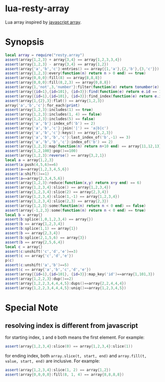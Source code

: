 # lua-resty-array
Lua array inspired by [javascript array](https://developer.mozilla.org/en-US/docs/Web/JavaScript/Reference/Global_Objects/Array).
# Synopsis
```lua
local array = require("resty.array")
assert(array{1,2,3} + array{3,4} == array{1,2,3,3,4})
assert(array{1,2,3} - array{3,4} == array{1,2})
assert(array{'a','b','c'}:entries() == array{{1,'a'},{2,'b'},{3,'c'}})
assert(array{1,2,3}:every(function(n) return n > 0 end) == true)
assert(array{0,0,0}:fill(8) == array{8,8,8})
assert(array{0,0,0}:fill(8,2,3) == array{0,8,8})
assert(array{1,'not',3,'number'}:filter(function(e) return tonumber(e) end) == array{1,3})
assert(array{{id=1},{id=101}, {id=3}}:find(function(e) return e.id == 101 end).id == 101)
assert(array{{id=1},{id=101}, {id=3}}:find_index(function(e) return e.id == 101 end) == 2)
assert(array{1,{2},3}:flat() == array{1,2,3})
array{'a','b','c'}:for_each(print)
assert(array{1,2,3}:includes(1) == true)
assert(array{1,2,3}:includes(1, 4) == false)
assert(array{1,2,3}:includes(5) == false)
assert(array{'a','b'}:index_of('b') == 2)
assert(array{'a','b','c'}:join('|') == 'a|b|c')
assert(array{'a','b','c'}:keys() == array{1,2,3})
assert(array{'a','b','b','c'}:last_index_of('b',-1) == 3)
assert(array{'a','b','b','c'}:index_of('b') == 2)
assert(array{1,2,3}:map(function(n) return n+10 end) == array{11,12,13})
assert(array{1,2,100}:pop()==100)
assert(array{1,2,3}:reverse() == array{3,2,1})
local a = array{1,2,3}
assert(a:push(4,5,6)==6)
assert(a==array{1,2,3,4,5,6})
assert(a:shift()==1)
assert(a==array{2,3,4,5,6})
assert(array{1,2,3}:reduce(function(x,y) return x+y end) == 6)
assert(array{1,2,3,4}:slice() == array{1,2,3,4})
assert(array{1,2,3,4}:slice(2) == array{2,3,4})
assert(array{1,2,3,4}:slice(1,-1) == array{1,2,3,4})
assert(array{1,2,3,4}:slice(2,3) == array{2,3})
assert(array{1,2,3}:some(function(n) return n < 0 end) == false)
assert(array{-1,2,3}:some(function(n) return n < 0 end) == true)
local b = array{}
assert(b:splice(1,0,1,2,3,4) == array{})
assert(b == array{1,2,3,4})
assert(b:splice(1,1) == array{1})
assert(b == array{2,3,4})
assert(b:splice(2,1,5,6) == array{3})
assert(b == array{2,5,6,4})
local c = array{}
assert(c:unshift('c','d','e')==3)
assert(c == array{'c','d','e'})
p(c)
assert(c:unshift('a','b')==5)
assert(c == array{'a','b','c','d','e'})
assert(array{{id=1},{id=101}, {id=3}}:map_key('id')==array{1,101,3})
assert(array{1,2,2,3}:dup()==2)
assert(array{1,2,2,3,4,4,4,5}:dups()==array{2,2,4,4,4})
assert(array{1,2,2,3,4,4,4,5}:uniq()==array{1,2,3,4,5})
```
# Special Note
## resolving index is different from javascript
for starting index, `1` and `0` both means the first element. For example:
```lua
assert(array{1,2,3,4}:slice(0) == array{1,2,3,4}:slice(1))
```
for ending index, both `array.slice(t, start, end)` and `array.fill(t, value, start, end)` are inclusive. For example:
```lua
assert(array{1,2,3,4}:slice(1, 2) == array{1,2})
assert(array{0,0,0,0}:fill(8, 1, 4) == array{8,8,8,8})
```
